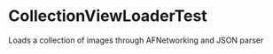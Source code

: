 CollectionViewLoaderTest
========================

Loads a collection of images through AFNetworking and JSON parser